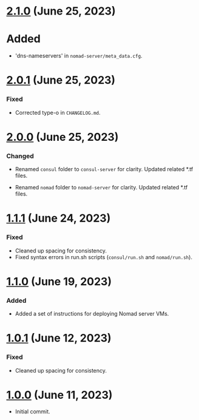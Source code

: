 # [2.1.0] (June 25, 2023)

# Added 

- 'dns-nameservers' in `nomad-server/meta_data.cfg`.

# [2.0.1] (June 25, 2023)

### Fixed

- Corrected type-o in `CHANGELOG.md`.

# [2.0.0] (June 25, 2023)

### Changed

- Renamed `consul` folder to `consul-server` for clarity. Updated 
  related *.tf files.

- Renamed `nomad` folder to `nomad-server` for clarity. Updated related 
  *.tf files.

# [1.1.1] (June 24, 2023)

### Fixed

- Cleaned up spacing for consistency.
- Fixed syntax errors in run.sh scripts 
  (`consul/run.sh` and `nomad/run.sh`).

# [1.1.0] (June 19, 2023)

### Added

- Added a set of instructions for deploying Nomad server VMs.

# [1.0.1] (June 12, 2023)

### Fixed

- Cleaned up spacing for consistency.

# [1.0.0] (June 11, 2023)

- Initial commit.

[2.1.0]: https://github.com/aco950/terraform/releases/tag/v2.1.0
[2.0.1]: https://github.com/aco950/terraform/releases/tag/v2.0.1
[2.0.0]: https://github.com/aco950/terraform/releases/tag/v2.0.0
[1.1.1]: https://github.com/aco950/terraform/releases/tag/v1.1.1
[1.1.0]: https://github.com/aco950/terraform/releases/tag/v1.1.0
[1.0.1]: https://github.com/aco950/terraform/releases/tag/v1.0.1
[1.0.0]: https://github.com/aco950/terraform/releases/tag/v1.0.0

